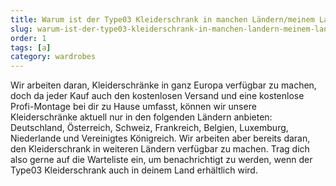```yaml
---
title: Warum ist der Type03 Kleiderschrank in manchen Ländern/meinem Land nicht erhältlich?
slug: warum-ist-der-type03-kleiderschrank-in-manchen-landern-meinem-land-nicht-erhaltlich
order: 1
tags: [a]
category: wardrobes
---
```


Wir arbeiten daran, Kleiderschränke in ganz Europa verfügbar zu machen, doch da jeder Kauf auch den kostenlosen Versand und eine kostenlose Profi-Montage bei dir zu Hause umfasst, können wir unsere Kleiderschränke aktuell nur in den folgenden Ländern anbieten: Deutschland, Österreich, Schweiz, Frankreich, Belgien, Luxemburg, Niederlande und Vereinigtes Königreich. Wir arbeiten aber bereits daran, den Kleiderschrank in weiteren Ländern verfügbar zu machen. Trag dich also gerne auf die Warteliste ein, um benachrichtigt zu werden, wenn der Type03 Kleiderschrank auch in deinem Land erhältlich wird.
